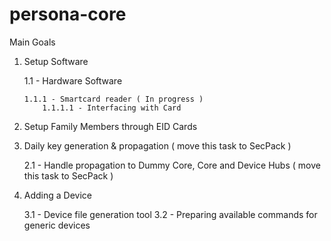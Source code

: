 # persona-core


Main Goals

   1. Setup Software

       1.1 - Hardware Software

          1.1.1 - Smartcard reader ( In progress )
              1.1.1.1 - Interfacing with Card

   2. Setup Family Members through EID Cards
   3. Daily key generation & propagation ( move this task to SecPack )

       2.1 - Handle propagation to Dummy Core, Core and Device Hubs ( move this task to SecPack )
   4. Adding a Device

       3.1 - Device file generation tool
       3.2 - Preparing available commands for generic devices
